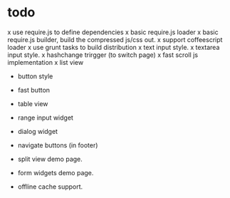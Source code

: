 todo
======
x use require.js to define dependencies
    x basic require.js loader
    x basic require.js builder, build the compressed js/css out.
    x support coffeescript loader
x use grunt tasks to build distribution
x text input style.
x textarea input style.
x hashchange trirgger (to switch page)
x fast scroll js implementation
x list view

- button style
- fast button
- table view
- range input widget
- dialog widget

- navigate buttons (in footer)

- split view demo page.
- form widgets demo page.
- offline cache support.
